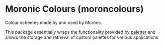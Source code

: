 # Moronic Colours (moroncolours)
Colour schemes made by and used by Morons.

This package essentially wraps the functionality provided by [paletter](https://github.com/AndreaCirilloAC/paletter) and allows the storage and retrieval of custom palettes for various applications. 


